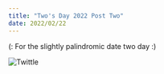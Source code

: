 ```yaml
---
title: "Two's Day 2022 Post Two"
date: 2022/02/22
---
```


(: For the slightly palindromic date two day :)  

![](https://github.com/DNF78/github-pages-with-jekyll/blob/main/assets/Owl.jpg "Twittle")


